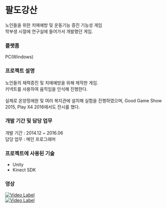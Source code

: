 # 팔도강산
노인들을 위한 치매예방 및 운동기능 증진 기능성 게임<br>
학부생 시절에 연구실에 들어가서 개발했던 게임.

### 플랫폼
PC(Windows) 

### 프로젝트 설명
노인들의 체력증진 및 치매예방을 위해 제작한 게임.<br>
키넥트를 사용하여 움직임을 인식해 진행한다.<br><br>
실제로 온양정애원 및 여러 복지관에 설치해 실험을 진행하였으며, Good Game Show 2015, Play X4 2016에서도 전시를 했다.

### 개발 기간 및 담당 업무
개발 기간 : 2014.12 ~ 2016.06<br>
담당 업무 : 메인 프로그래머

### 프로젝트에 사용된 기술
- Unity
- Kinect SDK

### 영상
[![Video Label](http://img.youtube.com/vi/8yBCdcLmy0Q/0.jpg)](https://youtu.be/8yBCdcLmy0Q?t=0s)<br>
[![Video Label](http://img.youtube.com/vi/JWbwmWhZCns/0.jpg)](https://youtu.be/JWbwmWhZCns?t=0s)
